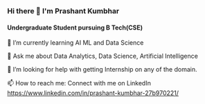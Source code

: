 ### Hi there 👋 I'm Prashant Kumbhar
#### Undergraduate Student pursuing B Tech(CSE)


🌱 I’m currently learning AI ML and Data Science

💬 Ask me about Data Analytics, Data Science, Artificial Intelligence

🤔 I’m looking for help with getting Internship on any of the domain.

📫 How to reach me: Connect with me on LinkedIn https://www.linkedin.com/in/prashant-kumbhar-27b970221/
<!--
**prashantkumbhar2002/prashantkumbhar2002** is a ✨ _special_ ✨ repository because its `README.md` (this file) appears on your GitHub profile.

Here are some ideas to get you started:

- 🔭 I’m currently working on ...
- 🌱 I’m currently learning ...
- 👯 I’m looking to collaborate on ...
- 🤔 I’m looking for help with ...
- 💬 Ask me about ...
- 📫 How to reach me: ...
- 😄 Pronouns: ...
- ⚡ Fun fact: ...
-->
